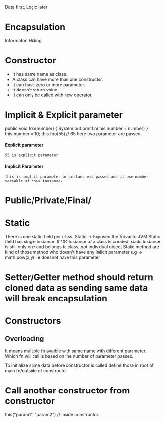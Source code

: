 Data first, Logic later
# Encapsulation
Informaton Hiding


# Constructor
  * It has same name as class.
  * A class can have more than one constructor.
  * It can have zero or more parameter.
  * It doesn't return value.
  * It can only be called with new operator.

# Implicit & Explicit parameter
  public void foo(number) {
    System.out.printLn(this.number + number)
  }
  this.number = 10;
  this.foo(55) // 65
  here two parameter are passed.
  #### Explicit parameter
    55 is explicit parameter
  #### Implicit Parameter
    this is impliit parameter as instanc eis passed and it use number variable of this instance.

# Public/Private/Final/

# Static
  There is one static field per class.
    Static -> Exposed the fn/var to JVM
    Static field has single instance.
    If 100 instance of a class is created, static instance is still only one and belongs to class, not individual object
    Static method are kind of those method who doesn't have any imlicit parameter e.g -> math.pow(x,y) i.e doesnot have this parameter

# Setter/Getter method should return cloned data as sending same data will break encapsulation


# Constructors
 ## Overloading
 It means multiple fn avaible with same name with different parameter.
 Which fn will call is based on the number of parameter passed.

 To initialize some data before constructor is called define those in root of main fn/outside of constructor
  # Call another constructor from constructor
  this("param1", "param2") // inside constructor.